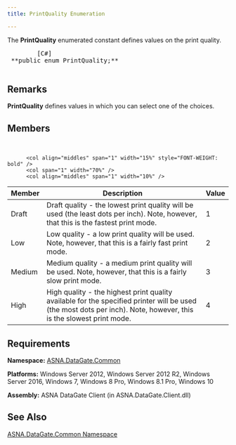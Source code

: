 ```yaml
---
title: PrintQuality Enumeration

---
```


The **PrintQuality** enumerated constant defines values on the print quality.
<pre class="prettyprint">
        <span class="lang">[C#]</span>
 **public enum PrintQuality;** 
      </pre>


## Remarks

**PrintQuality** defines values in which you can select one of the choices. 
## Members

<br />


          <col align="middles" span="1" width="15%" style="FONT-WEIGHT: bold" />
          <col span="1" width="70%" />
          <col align="middles" span="1" width="10%" />

| Member | Description | Value |
| ---- | ---- | ---- |
| Draft | Draft quality - the lowest print quality will be used (the least dots per inch). Note, however, that this is the fastest print mode. | 1 |
| Low | Low quality - a low print quality will be used. Note, however, that this is a fairly fast print mode. | 2 |
| Medium | Medium quality - a medium print quality will be used. Note, however, that this is a fairly slow print mode. | 3 |
| High | High quality - the highest print quality available for the specified printer will be used (the most dots per inch). Note, however, this is the slowest print mode. | 4 |



## Requirements

**Namespace:** [ASNA.DataGate.Common](datagate-common-namespace.html) 

**Platforms:** Windows Server 2012, Windows Server 2012 R2, Windows Server 2016, Windows 7, Windows 8 Pro, Windows 8.1 Pro, Windows 10

**Assembly:** ASNA DataGate Client (in ASNA.DataGate.Client.dll)
## See Also


[ASNA.DataGate.Common Namespace](datagate-common-namespace.html)

